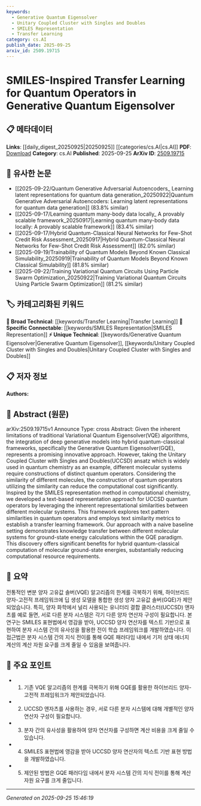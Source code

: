 ```yaml
---
keywords:
  - Generative Quantum Eigensolver
  - Unitary Coupled Cluster with Singles and Doubles
  - SMILES Representation
  - Transfer Learning
category: cs.AI
publish_date: 2025-09-25
arxiv_id: 2509.19715
---
```


<!-- KEYWORD_LINKING_METADATA:
{
  "processed_timestamp": "2025-09-25T15:46:19.242998",
  "vocabulary_version": "1.0",
  "selected_keywords": [
    "Generative Quantum Eigensolver",
    "Unitary Coupled Cluster with Singles and Doubles",
    "SMILES Representation",
    "Transfer Learning"
  ],
  "rejected_keywords": [],
  "similarity_scores": {
    "Generative Quantum Eigensolver": 0.8,
    "Unitary Coupled Cluster with Singles and Doubles": 0.75,
    "SMILES Representation": 0.79,
    "Transfer Learning": 0.82
  },
  "extraction_method": "AI_prompt_based",
  "budget_applied": true,
  "candidates_json": {
    "candidates": [
      {
        "surface": "Generative Quantum Eigensolver",
        "canonical": "Generative Quantum Eigensolver",
        "aliases": [
          "GQE"
        ],
        "category": "unique_technical",
        "rationale": "This represents a novel integration of generative models with quantum eigensolvers, which is central to the paper's contribution.",
        "novelty_score": 0.85,
        "connectivity_score": 0.65,
        "specificity_score": 0.9,
        "link_intent_score": 0.8
      },
      {
        "surface": "Unitary Coupled Cluster with Singles and Doubles",
        "canonical": "Unitary Coupled Cluster with Singles and Doubles",
        "aliases": [
          "UCCSD"
        ],
        "category": "unique_technical",
        "rationale": "A key quantum chemistry method discussed in the paper, relevant for constructing quantum operators.",
        "novelty_score": 0.7,
        "connectivity_score": 0.6,
        "specificity_score": 0.85,
        "link_intent_score": 0.75
      },
      {
        "surface": "SMILES representation",
        "canonical": "SMILES Representation",
        "aliases": [
          "SMILES"
        ],
        "category": "specific_connectable",
        "rationale": "Links computational chemistry with quantum operator construction, bridging two domains.",
        "novelty_score": 0.65,
        "connectivity_score": 0.78,
        "specificity_score": 0.8,
        "link_intent_score": 0.79
      },
      {
        "surface": "Transfer Learning",
        "canonical": "Transfer Learning",
        "aliases": [],
        "category": "broad_technical",
        "rationale": "A fundamental machine learning concept applied to quantum operator construction in the paper.",
        "novelty_score": 0.55,
        "connectivity_score": 0.85,
        "specificity_score": 0.7,
        "link_intent_score": 0.82
      }
    ],
    "ban_list_suggestions": [
      "quantum operators",
      "molecular systems"
    ]
  },
  "decisions": [
    {
      "candidate_surface": "Generative Quantum Eigensolver",
      "resolved_canonical": "Generative Quantum Eigensolver",
      "decision": "linked",
      "scores": {
        "novelty": 0.85,
        "connectivity": 0.65,
        "specificity": 0.9,
        "link_intent": 0.8
      }
    },
    {
      "candidate_surface": "Unitary Coupled Cluster with Singles and Doubles",
      "resolved_canonical": "Unitary Coupled Cluster with Singles and Doubles",
      "decision": "linked",
      "scores": {
        "novelty": 0.7,
        "connectivity": 0.6,
        "specificity": 0.85,
        "link_intent": 0.75
      }
    },
    {
      "candidate_surface": "SMILES representation",
      "resolved_canonical": "SMILES Representation",
      "decision": "linked",
      "scores": {
        "novelty": 0.65,
        "connectivity": 0.78,
        "specificity": 0.8,
        "link_intent": 0.79
      }
    },
    {
      "candidate_surface": "Transfer Learning",
      "resolved_canonical": "Transfer Learning",
      "decision": "linked",
      "scores": {
        "novelty": 0.55,
        "connectivity": 0.85,
        "specificity": 0.7,
        "link_intent": 0.82
      }
    }
  ]
}
-->

# SMILES-Inspired Transfer Learning for Quantum Operators in Generative Quantum Eigensolver

## 📋 메타데이터

**Links**: [[daily_digest_20250925|20250925]] [[categories/cs.AI|cs.AI]]
**PDF**: [Download](https://arxiv.org/pdf/2509.19715.pdf)
**Category**: cs.AI
**Published**: 2025-09-25
**ArXiv ID**: [2509.19715](https://arxiv.org/abs/2509.19715)

## 🔗 유사한 논문
- [[2025-09-22/Quantum Generative Adversarial Autoencoders_ Learning latent representations for quantum data generation_20250922|Quantum Generative Adversarial Autoencoders: Learning latent representations for quantum data generation]] (83.8% similar)
- [[2025-09-17/Learning quantum many-body data locally_ A provably scalable framework_20250917|Learning quantum many-body data locally: A provably scalable framework]] (83.4% similar)
- [[2025-09-17/Hybrid Quantum-Classical Neural Networks for Few-Shot Credit Risk Assessment_20250917|Hybrid Quantum-Classical Neural Networks for Few-Shot Credit Risk Assessment]] (82.0% similar)
- [[2025-09-19/Trainability of Quantum Models Beyond Known Classical Simulability_20250919|Trainability of Quantum Models Beyond Known Classical Simulability]] (81.8% similar)
- [[2025-09-22/Training Variational Quantum Circuits Using Particle Swarm Optimization_20250922|Training Variational Quantum Circuits Using Particle Swarm Optimization]] (81.2% similar)

## 🏷️ 카테고리화된 키워드
**🧠 Broad Technical**: [[keywords/Transfer Learning|Transfer Learning]]
**🔗 Specific Connectable**: [[keywords/SMILES Representation|SMILES Representation]]
**⚡ Unique Technical**: [[keywords/Generative Quantum Eigensolver|Generative Quantum Eigensolver]], [[keywords/Unitary Coupled Cluster with Singles and Doubles|Unitary Coupled Cluster with Singles and Doubles]]

## 📋 저자 정보

**Authors:** 

## 📄 Abstract (원문)

arXiv:2509.19715v1 Announce Type: cross 
Abstract: Given the inherent limitations of traditional Variational Quantum Eigensolver(VQE) algorithms, the integration of deep generative models into hybrid quantum-classical frameworks, specifically the Generative Quantum Eigensolver(GQE), represents a promising innovative approach. However, taking the Unitary Coupled Cluster with Singles and Doubles(UCCSD) ansatz which is widely used in quantum chemistry as an example, different molecular systems require constructions of distinct quantum operators. Considering the similarity of different molecules, the construction of quantum operators utilizing the similarity can reduce the computational cost significantly. Inspired by the SMILES representation method in computational chemistry, we developed a text-based representation approach for UCCSD quantum operators by leveraging the inherent representational similarities between different molecular systems. This framework explores text pattern similarities in quantum operators and employs text similarity metrics to establish a transfer learning framework. Our approach with a naive baseline setting demonstrates knowledge transfer between different molecular systems for ground-state energy calculations within the GQE paradigm. This discovery offers significant benefits for hybrid quantum-classical computation of molecular ground-state energies, substantially reducing computational resource requirements.

## 📝 요약

전통적인 변분 양자 고유값 솔버(VQE) 알고리즘의 한계를 극복하기 위해, 하이브리드 양자-고전적 프레임워크에 딥 생성 모델을 통합한 생성 양자 고유값 솔버(GQE)가 제안되었습니다. 특히, 양자 화학에서 널리 사용되는 유니터리 결합 클러스터(UCCSD) 앤자츠를 예로 들면, 서로 다른 분자 시스템은 각기 다른 양자 연산자 구성이 필요합니다. 본 연구는 SMILES 표현법에서 영감을 받아, UCCSD 양자 연산자를 텍스트 기반으로 표현하여 분자 시스템 간의 유사성을 활용한 전이 학습 프레임워크를 개발하였습니다. 이 접근법은 분자 시스템 간의 지식 전이를 통해 GQE 패러다임 내에서 기저 상태 에너지 계산의 계산 자원 요구를 크게 줄일 수 있음을 보여줍니다.

## 🎯 주요 포인트

- 1. 기존 VQE 알고리즘의 한계를 극복하기 위해 GQE를 활용한 하이브리드 양자-고전적 프레임워크가 제안되었습니다.
- 2. UCCSD 앤자츠를 사용하는 경우, 서로 다른 분자 시스템에 대해 개별적인 양자 연산자 구성이 필요합니다.
- 3. 분자 간의 유사성을 활용하여 양자 연산자를 구성하면 계산 비용을 크게 줄일 수 있습니다.
- 4. SMILES 표현법에 영감을 받아 UCCSD 양자 연산자의 텍스트 기반 표현 방법을 개발하였습니다.
- 5. 제안된 방법은 GQE 패러다임 내에서 분자 시스템 간의 지식 전이를 통해 계산 자원 요구를 크게 줄입니다.


---

*Generated on 2025-09-25 15:46:19*